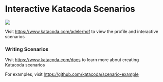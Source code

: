 # Interactive Katacoda Scenarios

[![](http://shields.katacoda.com/katacoda/adelerhof/count.svg)](https://www.katacoda.com/adelerhof "Get your profile on Katacoda.com")

Visit https://www.katacoda.com/adelerhof to view the profile and interactive scenarios

### Writing Scenarios
Visit https://www.katacoda.com/docs to learn more about creating Katacoda scenarios

For examples, visit https://github.com/katacoda/scenario-example
